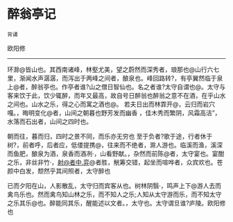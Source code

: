 # 醉翁亭记

`背诵`

欧阳修

---

环滁@皆山也。其西南诸峰，林壑尤美，望之蔚然而深秀者，琅那也@山行六七里，渐闻水声潺潺，而泻出于两峰之间者，酿泉也。峰回路转?，有亭翼然临于泉上@者，醉翁亭也。作亭者谁?山之僧日智仙也。名之者谁?太守自谓也@。太守与客来饮于此，饮少辄醉，而年又最高，故自号日醉翁也醉翁之意不在酒，在乎山水之间也。山水之乐，得之心而寓之酒也@。
若夫日出而林霏开@，云归而岩穴嘎。，晦明变化@者，山间之朝暮也野芳发而幽香 ，佳木秀而繁阴，风霜高洁”，水落而石出者，山间之四时也。

朝而往，暮而归，四时之景不同，而乐亦无穷也
至于负者?歌于途，行者休于树?，前者呼，后者应，低偻提携@，往来而不绝者，滁人游也。临溪而渔，溪深而鱼肥，酿泉为酒，泉香而酒冽·，山看野献。，杂然而前陈@者，太守宴也。宴酣之乐，非丝非竹·，射@者中.弈@者胜，觥筹交错，起坐而喧哗者，众宾欢也。苍颜中白发，颓然乎其间照者，太守醉也

已而夕阳在山，人影散乱，太守归而宾客从也。树林阴翳·，鸣声上下@游人去而禽鸟乐也。然而禽鸟知山林之乐，而不知人之乐;人知从太守游而乐，而不知太守之乐其乐@也。醉能同其乐，醒能述以文者。，太守也。太守谓旦谁?庐陵。欧阳修也
